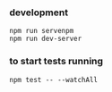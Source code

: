### development

    npm run servenpm 
    npm run dev-server

### to start tests running

    npm test -- --watchAll
